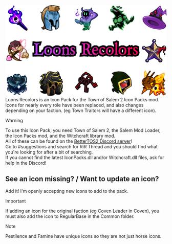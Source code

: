 ![LOGO](./Images/LoonsRecolors.png)
Loons Recolors is an Icon Pack for the Town of Salem 2 Icon Packs mod.<br>
Icons for nearly every role have been replaced, and also changes depending on your faction. (eg Town Traitors will have a different icon).

> [!WARNING]
> To use this Icon Pack, you need Town of Salem 2, the Salem Mod Loader, the Icon Packs mod, and the Witchcraft library mod.<br>
> All of these can be found on the [BetterTOS2 Discord server](https://discord.gg/bettertos2)!<br>
> Go to #suggestions and search for RiR Thread and you should find what you're looking for after a bit of searching.<br>
> If you cannot find the latest IconPacks.dll and/or Witchcraft.dll files, ask for help in the Discord!

## See an icon missing? / Want to update an icon?
Add it! I'm openly accepting new icons to add to the pack.
> [!IMPORTANT]
> If adding an icon for the original faction (eg Coven Leader in Coven), you must also add the icon to RegularBase in the Common folder.<br>

> [!NOTE]
> Pestilence and Famine have unique icons so they are not just horse icons.

